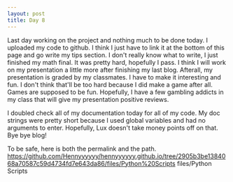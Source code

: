 ```yaml
---
layout: post
title: Day 8
---
```


Last day working on the project and nothing much to be done today. I uploaded my code to github. I think I just have to link it at the bottom of this page and go write my tips section. I don't really know what to write, I just finished my math final. It was pretty hard, hopefully I pass. I think I will work on my presentation a little more after finishing my last blog. Afterall, my presentation is graded by my classmates. I have to make it interesting and fun. I don't think that'll be too hard because I did make a game after all. Games are supposed to be fun. Hopefully, I have a few gambling addicts in my class that will give my presentation positive reviews.

I doubled check all of my documentation today for all of my code. My doc strings were pretty short because I used global variables and had no arguments to enter. Hopefully, Lux doesn't take money points off on that. Bye bye blog!

To be safe, here is both the permalink and the path.
https://github.com/Hennyyyyyy/hennyyyyyy.github.io/tree/2905b3be1384068a70587c59d4734fd7e643da86/files/Python%20Scripts
files/Python Scripts
